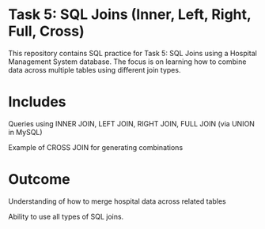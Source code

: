 # Task 5: SQL Joins (Inner, Left, Right, Full, Cross)

This repository contains SQL practice for Task 5: SQL Joins using a Hospital Management System database.
The focus is on learning how to combine data across multiple tables using different join types.

# Includes

Queries using INNER JOIN, LEFT JOIN, RIGHT JOIN, FULL JOIN (via UNION in MySQL)

Example of CROSS JOIN for generating combinations

# Outcome

Understanding of how to merge hospital data across related tables

Ability to use all types of SQL joins.
